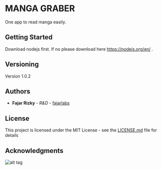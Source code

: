 # MANGA GRABER

One app to read manga easily.

## Getting Started

Download nodejs first. If no please download here https://nodejs.org/en/ .

## Versioning

Version 1.0.2  

## Authors

* **Fajar Rizky** - *R&D* - [fajarlabs](https://github.com/fajarlabs)

## License

This project is licensed under the MIT License - see the [LICENSE.md](LICENSE.md) file for details

## Acknowledgments

![alt tag](http://i.giphy.com/26gsh7CS8UVtCRbPy.gif)
